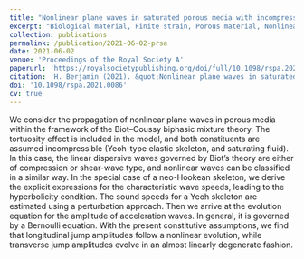 ```yaml
---
title: "Nonlinear plane waves in saturated porous media with incompressible constituents"
excerpt: "Biological material, Finite strain, Porous material, Nonlinear waves, Dynamics"
collection: publications
permalink: /publication/2021-06-02-prsa
date: 2021-06-02
venue: 'Proceedings of the Royal Society A'
paperurl: 'https://royalsocietypublishing.org/doi/full/10.1098/rspa.2021.0086'
citation: 'H. Berjamin (2021). &quot;Nonlinear plane waves in saturated porous media with incompressible constituents&quot;, <i>Proceedings of the Royal Society A</i> 477(2250), 20210086. [doi:10.1098/rspa.2021.0086](https://doi.org/10.1098/rspa.2021.0086)'
doi: '10.1098/rspa.2021.0086'
cv: true
---
```


We consider the propagation of nonlinear plane waves in porous media within the framework of the Biot–Coussy biphasic mixture theory. The tortuosity effect is included in the model, and both constituents are assumed incompressible (Yeoh-type elastic skeleton, and saturating fluid). In this case, the linear dispersive waves governed by Biot’s theory are either of compression or shear-wave type, and nonlinear waves can be classified in a similar way. In the special case of a neo-Hookean skeleton, we derive the explicit expressions for the characteristic wave speeds, leading to the hyperbolicity condition. The sound speeds for a Yeoh skeleton are estimated using a perturbation approach. Then we arrive at the evolution equation for the amplitude of acceleration waves. In general, it is governed by a Bernoulli equation. With the present constitutive assumptions, we find that longitudinal jump amplitudes follow a nonlinear evolution, while transverse jump amplitudes evolve in an almost linearly degenerate fashion.